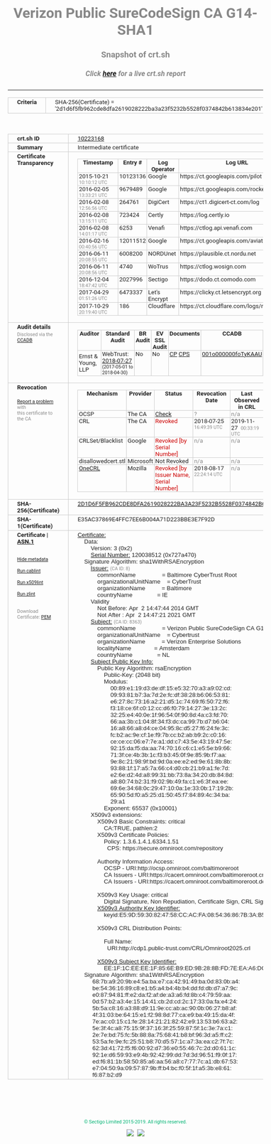 # Verizon Public SureCodeSign CA G14-SHA1
### Snapshot of crt.sh
##### Click [here](https://crt.sh/?q=2D1D6F5FB962CDE8DFA2619028222BA3A23F5232B5528F0374842B613834E201) for a live crt.sh report

---
<!DOCTYPE HTML PUBLIC "-//W3C//DTD HTML 4.0 Transitional//EN">
<HTML>
<HEAD>
  <META http-equiv="Content-Type" content="text/html; charset=UTF-8">
  <TITLE>crt.sh | 2d1d6f5fb962cde8dfa2619028222ba3a23f5232b5528f0374842b613834e201</TITLE>
  <META name="description" content="Free CT Log Certificate Search Tool from Sectigo (formerly Comodo CA)">
  <META name="keywords" content="crt.sh, CT, Certificate Transparency, Certificate Search, SSL Certificate, Sectigo, Comodo CA">
  <LINK href="//fonts.googleapis.com/css?family=Roboto+Mono|Roboto:400,400i,700,700i" rel="stylesheet">
  <STYLE type="text/css">
    a {
      white-space: nowrap;
    }
    body {
      color: #888888;
      font: 12pt Roboto, sans-serif;
      padding-top: 10px;
      text-align: center
    }
    form {
      margin: 0px
    }
    span {
      border-radius: 10px
    }
    span.heading {
      color: #888888;
      font: 12pt Roboto, sans-serif
    }
    span.title {
      background-color: #00B373;
      color: #FFFFFF;
      font: bold 18pt Roboto, sans-serif;
      padding: 0px 5px
    }
    span.text {
      color: #888888;
      font: 10pt Roboto, sans-serif
    }
    span.whiteongrey {
      background-color: #D9D9D6;
      color: #FFFFFF;
      font: bold 18pt Roboto, sans-serif;
      padding: 0px 5px
    }
    table {
      border-collapse: collapse;
      color: #222222;
      font: 10pt Roboto, sans-serif;
      margin-left: auto;
      margin-right: auto
    }
    table.options {
      border: none;
      margin-left: 10px
    }
    td, th {
      border: 1px solid #CCCCCC;
      padding: 0px 2px;
      text-align: left;
      vertical-align: top
    }
    td.outer, th.outer {
      border: 1px solid #CCCCCC;
      padding: 2px 20px;
      text-align: left
    }
    th.heading {
      color: #888888;
      font: bold italic 12pt Roboto, sans-serif;
      padding: 20px 0px 0px;
      text-align: center
    }
    th.options, td.options {
      border: none;
      vertical-align: middle
    }
    td.text {
      font: 10pt "Roboto Mono", sans-serif;
      padding: 2px 20px
    }
    td.heading {
      border: none;
      color: #888888;
      font: 12pt Roboto, sans-serif;
      padding-top: 20px;
      text-align: center
    }
    table.lint td, th {
      text-align: center
    }
    .button {
      background-color: #00B373;
      border-radius: 10px;
      color: #FFFFFF;
      font: bold 13pt Roboto, sans-serif
    }
    .copyright {
      font: 8pt Roboto, sans-serif;
      color: #00B373
    }
    .input {
      border: 1px solid #888888;
      font-weight: bold;
      text-align: center
    }
    .small {
      font: 8pt Roboto, sans-serif;
      color: #888888
    }
    .error {
      background-color: #FFDFDF;
      color: #CC0000;
      font-weight: bold
    }
    .fatal {
      background-color: #0000AA;
      color: #FFFFFF;
      font-weight: bold
    }
    .notice {
      background-color: #FFFFDF;
      color: #606000
    }
    .warning {
      background-color: #FFEFDF;
      color: #DF6000
    }
  </STYLE>
</HEAD>
<BODY>

<TABLE>
  <TR>
    <TH class="outer">Criteria</TH>
    <TD class="outer">SHA-256(Certificate) = '2d1d6f5fb962cde8dfa2619028222ba3a23f5232b5528f0374842b613834e201'</TD>
  </TR>
</TABLE>
<BR>
<TABLE>
  <TR>
    <TH class="outer">crt.sh ID</TH>
    <TD class="outer"><A href="?id=10223168">10223168</A></TD>
  </TR>
  <TR>
    <TH class="outer">Summary</TH>
    <TD class="outer">Intermediate certificate</TD>
  </TR>
  <TR>
    <TH class="outer">Certificate<BR>Transparency</TH>
    <TD class="outer">
<TABLE class="options" style="margin-left:0px">
  <TR>
    <TH>Timestamp</TH>
    <TH>Entry #</TH>
    <TH>Log Operator</TH>
    <TH>Log URL</TH>
  </TR>
  <TR>
    <TD>2015-10-21&nbsp; <FONT class="small">10:10:12 UTC</FONT></TD>
    <TD>10123136</TD>
    <TD>Google</TD>
    <TD>https://ct.googleapis.com/pilot</TD>
  </TR>
  <TR>
    <TD>2016-02-05&nbsp; <FONT class="small">13:33:21 UTC</FONT></TD>
    <TD>9679489</TD>
    <TD>Google</TD>
    <TD>https://ct.googleapis.com/rocketeer</TD>
  </TR>
  <TR>
    <TD>2016-02-08&nbsp; <FONT class="small">12:56:56 UTC</FONT></TD>
    <TD>264761</TD>
    <TD>DigiCert</TD>
    <TD>https://ct1.digicert-ct.com/log</TD>
  </TR>
  <TR>
    <TD>2016-02-08&nbsp; <FONT class="small">13:15:11 UTC</FONT></TD>
    <TD>723424</TD>
    <TD>Certly</TD>
    <TD>https://log.certly.io</TD>
  </TR>
  <TR>
    <TD>2016-02-08&nbsp; <FONT class="small">14:01:17 UTC</FONT></TD>
    <TD>6253</TD>
    <TD>Venafi</TD>
    <TD>https://ctlog.api.venafi.com</TD>
  </TR>
  <TR>
    <TD>2016-02-16&nbsp; <FONT class="small">00:40:56 UTC</FONT></TD>
    <TD>12011512</TD>
    <TD>Google</TD>
    <TD>https://ct.googleapis.com/aviator</TD>
  </TR>
  <TR>
    <TD>2016-06-11&nbsp; <FONT class="small">20:08:55 UTC</FONT></TD>
    <TD>6008200</TD>
    <TD>NORDUnet</TD>
    <TD>https://plausible.ct.nordu.net</TD>
  </TR>
  <TR>
    <TD>2016-06-11&nbsp; <FONT class="small">20:08:56 UTC</FONT></TD>
    <TD>4740</TD>
    <TD>WoTrus</TD>
    <TD>https://ctlog.wosign.com</TD>
  </TR>
  <TR>
    <TD>2016-12-04&nbsp; <FONT class="small">18:47:42 UTC</FONT></TD>
    <TD>2027996</TD>
    <TD>Sectigo</TD>
    <TD>https://dodo.ct.comodo.com</TD>
  </TR>
  <TR>
    <TD>2017-04-29&nbsp; <FONT class="small">01:51:26 UTC</FONT></TD>
    <TD>6473337</TD>
    <TD>Let's Encrypt</TD>
    <TD>https://clicky.ct.letsencrypt.org</TD>
  </TR>
  <TR>
    <TD>2017-10-29&nbsp; <FONT class="small">20:19:40 UTC</FONT></TD>
    <TD>186</TD>
    <TD>Cloudflare</TD>
    <TD>https://ct.cloudflare.com/logs/nimbus2021</TD>
  </TR>
</TABLE>
    </TD>
  </TR>
  <TR>
    <TH class="outer">Audit details<BR>
      <DIV class="small" style="padding-top:3px">Disclosed via the
        <A href="//ccadb-public.secure.force.com/mozilla/PublicAllIntermediateCerts" target="_blank">CCADB</A></DIV>
    </TH>
    <TD class="outer">
<TABLE class="options" style="margin-left:0px">
  <TR>
    <TH>Auditor</TH>
    <TH>Standard Audit</TH>
    <TH>BR Audit</TH>
    <TH>EV SSL Audit</TH>
    <TH>Documents</TH>
    <TH>CCADB</TH>
    <TH>Root Owner / Certificate</TH>
  </TR>
  <TR>
    <TD style="vertical-align:middle">Ernst & Young, LLP</TD>
    <TD>WebTrust:
      <A href="https://bug1479561.bmoattachments.org/attachment.cgi?id=8996060" target="_blank">2018-07-27</A>
      <BR><FONT style="font-size:8pt">(2017-05-01 to 2018-04-30)</FONT></TD>
    <TD>No    <TD>No    <TD>
      <A href="https://secure.omniroot.com/repository/" target="blank">CP</A>
      <A href="https://secure.omniroot.com/repository/" target="blank">CPS</A>
    </TD>
    <TD><A href="//ccadb.force.com/001o000000foTyKAAU" target="_blank">001o000000foTyKAAU</A></TD>
    <TD><A href="/?id=76">DigiCert</A></TD>
  </TR>
</TABLE>
    </TD>
  </TR>
  <TR>
    <TH class="outer">Revocation<BR><BR>
      <DIV class="small" style="padding-top:3px"><A href="?id=10223168&opt=problemreporting">Report a problem</A> with<BR>this certificate to the CA</DIV></TH>
    <TD class="outer">
      <TABLE class="options" style="margin-left:0px">
        <TR>
          <TH>Mechanism</TH>
          <TH>Provider</TH>
          <TH>Status</TH>
          <TH>Revocation Date</TH>
          <TH>Last Observed in CRL</TH>
          <TH>Last Checked <SPAN style="color:#CC0000;vertical-align:middle;font-size:70%;font-weight:normal">(Error)</SPAN></TH>
        </TR>
        <TR>
          <TD>OCSP</TD>
          <TD>The CA</TD>
          <TD><A href="?id=10223168&opt=ocsp">Check</A></TD>
          <TD><SPAN style="color:#888888">?</SPAN></TD>
          <TD><SPAN style="color:#888888">n/a</SPAN></TD>
          <TD><SPAN style="color:#888888">?</SPAN></TD>
        </TR>
        <TR>
          <TD>CRL</TD>
          <TD>The CA</TD>
          <TD><SPAN style="color:#CC0000">Revoked</SPAN></TD><TD>2018-07-25&nbsp; <FONT class="small">16:49:39 UTC</FONT></TD><TD>2019-11-27&nbsp; <FONT class="small">00:33:19 UTC</FONT></TD><TD>2019-12-04&nbsp; <FONT class="small">20:05:09 UTC</FONT></TD>
        </TR>
        <TR>
          <TD>CRLSet/Blacklist</TD>
          <TD>Google</TD>
          <TD><SPAN style="color:#CC0000">Revoked [by Serial Number]</SPAN></TD>
          <TD><SPAN style="color:#888888">n/a</SPAN></TD>
          <TD><SPAN style="color:#888888">n/a</SPAN></TD>
          <TD><SPAN style="color:#888888">n/a</SPAN></TD>
        </TR>
        <TR>
          <TD>disallowedcert.stl</TD>
          <TD>Microsoft</TD>
          <TD>Not Revoked</TD>
          <TD><SPAN style="color:#888888">n/a</SPAN></TD>
          <TD><SPAN style="color:#888888">n/a</SPAN></TD>
          <TD><SPAN style="color:#888888">n/a</SPAN></TD>
        </TR>
        <TR>
          <TD><A href="/mozilla-onecrl" target="_blank">OneCRL</A></TD>
          <TD>Mozilla</TD>
          <TD><SPAN style="color:#CC0000">Revoked [by Issuer Name, Serial Number]</SPAN></TD><TD>2018-08-17&nbsp; <FONT class="small">22:24:14 UTC</FONT></TD>
          <TD><SPAN style="color:#888888">n/a</SPAN></TD>
          <TD><SPAN style="color:#888888">n/a</SPAN></TD>
        </TR>
      </TABLE>
    </TD>
  </TR>
  <TR>
    <TH class="outer">SHA-256(Certificate)</TH>
    <TD class="outer"><A href="//censys.io/certificates/2d1d6f5fb962cde8dfa2619028222ba3a23f5232b5528f0374842b613834e201">2D1D6F5FB962CDE8DFA2619028222BA3A23F5232B5528F0374842B613834E201</A></TD>
  </TR>
  <TR>
    <TH class="outer">SHA-1(Certificate)</TH>
    <TD class="outer">E35AC37869E4FFC7EE6B004A71D223BBE3E7F92D</TD>
  </TR>
  <TR>
    <TH class="outer">Certificate | <A href="?asn1=10223168">ASN.1</A>
      <SPAN class="small"><BR>
      <BR><BR><A href="?id=10223168&opt=nometadata">Hide metadata</A>
      <BR><BR><A href="?id=10223168&opt=cablint">Run cablint</A>
      <BR><BR><A href="?id=10223168&opt=x509lint">Run x509lint</A>
      <BR><BR><A href="?id=10223168&opt=zlint">Run zlint</A>
      <BR><BR><BR>Download Certificate: <A href="?d=10223168">PEM</A>
      </SPAN>
    </TH>
    <TD class="text"><A href="?d=10223168">Certificate:</A><BR>&nbsp;&nbsp;&nbsp;&nbsp;Data:<BR>&nbsp;&nbsp;&nbsp;&nbsp;&nbsp;&nbsp;&nbsp;&nbsp;Version:&nbsp;3&nbsp;(0x2)<BR>&nbsp;&nbsp;&nbsp;&nbsp;&nbsp;&nbsp;&nbsp;&nbsp;<A href="?serial=0727a470">Serial&nbsp;Number:</A>&nbsp;120038512&nbsp;(0x727a470)<BR>&nbsp;&nbsp;&nbsp;&nbsp;Signature&nbsp;Algorithm:&nbsp;sha1WithRSAEncryption<BR>&nbsp;&nbsp;&nbsp;&nbsp;&nbsp;&nbsp;&nbsp;&nbsp;<A href="?caid=8">Issuer:</A> <SPAN class="small">(CA ID: 8)</SPAN><BR>&nbsp;&nbsp;&nbsp;&nbsp;&nbsp;&nbsp;&nbsp;&nbsp;&nbsp;&nbsp;&nbsp;&nbsp;commonName&nbsp;&nbsp;&nbsp;&nbsp;&nbsp;&nbsp;&nbsp;&nbsp;&nbsp;&nbsp;&nbsp;&nbsp;&nbsp;&nbsp;&nbsp;&nbsp;=&nbsp;Baltimore&nbsp;CyberTrust&nbsp;Root<BR>&nbsp;&nbsp;&nbsp;&nbsp;&nbsp;&nbsp;&nbsp;&nbsp;&nbsp;&nbsp;&nbsp;&nbsp;organizationalUnitName&nbsp;&nbsp;&nbsp;&nbsp;=&nbsp;CyberTrust<BR>&nbsp;&nbsp;&nbsp;&nbsp;&nbsp;&nbsp;&nbsp;&nbsp;&nbsp;&nbsp;&nbsp;&nbsp;organizationName&nbsp;&nbsp;&nbsp;&nbsp;&nbsp;&nbsp;&nbsp;&nbsp;&nbsp;&nbsp;=&nbsp;Baltimore<BR>&nbsp;&nbsp;&nbsp;&nbsp;&nbsp;&nbsp;&nbsp;&nbsp;&nbsp;&nbsp;&nbsp;&nbsp;countryName&nbsp;&nbsp;&nbsp;&nbsp;&nbsp;&nbsp;&nbsp;&nbsp;&nbsp;&nbsp;&nbsp;&nbsp;&nbsp;&nbsp;&nbsp;=&nbsp;IE<BR>&nbsp;&nbsp;&nbsp;&nbsp;&nbsp;&nbsp;&nbsp;&nbsp;Validity<BR>&nbsp;&nbsp;&nbsp;&nbsp;&nbsp;&nbsp;&nbsp;&nbsp;&nbsp;&nbsp;&nbsp;&nbsp;Not&nbsp;Before:&nbsp;Apr&nbsp;&nbsp;2&nbsp;14:47:44&nbsp;2014&nbsp;GMT<BR>&nbsp;&nbsp;&nbsp;&nbsp;&nbsp;&nbsp;&nbsp;&nbsp;&nbsp;&nbsp;&nbsp;&nbsp;Not&nbsp;After&nbsp;:&nbsp;Apr&nbsp;&nbsp;2&nbsp;14:47:21&nbsp;2021&nbsp;GMT<BR>&nbsp;&nbsp;&nbsp;&nbsp;&nbsp;&nbsp;&nbsp;&nbsp;<A href="?caid=8363">Subject:</A> <SPAN class="small">(CA ID: 8363)</SPAN><BR>&nbsp;&nbsp;&nbsp;&nbsp;&nbsp;&nbsp;&nbsp;&nbsp;&nbsp;&nbsp;&nbsp;&nbsp;commonName&nbsp;&nbsp;&nbsp;&nbsp;&nbsp;&nbsp;&nbsp;&nbsp;&nbsp;&nbsp;&nbsp;&nbsp;&nbsp;&nbsp;&nbsp;&nbsp;=&nbsp;Verizon&nbsp;Public&nbsp;SureCodeSign&nbsp;CA&nbsp;G14-SHA1<BR>&nbsp;&nbsp;&nbsp;&nbsp;&nbsp;&nbsp;&nbsp;&nbsp;&nbsp;&nbsp;&nbsp;&nbsp;organizationalUnitName&nbsp;&nbsp;&nbsp;&nbsp;=&nbsp;Cybertrust<BR>&nbsp;&nbsp;&nbsp;&nbsp;&nbsp;&nbsp;&nbsp;&nbsp;&nbsp;&nbsp;&nbsp;&nbsp;organizationName&nbsp;&nbsp;&nbsp;&nbsp;&nbsp;&nbsp;&nbsp;&nbsp;&nbsp;&nbsp;=&nbsp;Verizon&nbsp;Enterprise&nbsp;Solutions<BR>&nbsp;&nbsp;&nbsp;&nbsp;&nbsp;&nbsp;&nbsp;&nbsp;&nbsp;&nbsp;&nbsp;&nbsp;localityName&nbsp;&nbsp;&nbsp;&nbsp;&nbsp;&nbsp;&nbsp;&nbsp;&nbsp;&nbsp;&nbsp;&nbsp;&nbsp;&nbsp;=&nbsp;Amsterdam<BR>&nbsp;&nbsp;&nbsp;&nbsp;&nbsp;&nbsp;&nbsp;&nbsp;&nbsp;&nbsp;&nbsp;&nbsp;countryName&nbsp;&nbsp;&nbsp;&nbsp;&nbsp;&nbsp;&nbsp;&nbsp;&nbsp;&nbsp;&nbsp;&nbsp;&nbsp;&nbsp;&nbsp;=&nbsp;NL<BR>&nbsp;&nbsp;&nbsp;&nbsp;&nbsp;&nbsp;&nbsp;&nbsp;<A href="?spkisha256=1f2415890b106634c734fae9d24b94887e32b41b615bd6c0cfc5d2535892e9f2">Subject&nbsp;Public&nbsp;Key&nbsp;Info:</A><BR>&nbsp;&nbsp;&nbsp;&nbsp;&nbsp;&nbsp;&nbsp;&nbsp;&nbsp;&nbsp;&nbsp;&nbsp;Public&nbsp;Key&nbsp;Algorithm:&nbsp;rsaEncryption<BR>&nbsp;&nbsp;&nbsp;&nbsp;&nbsp;&nbsp;&nbsp;&nbsp;&nbsp;&nbsp;&nbsp;&nbsp;&nbsp;&nbsp;&nbsp;&nbsp;Public-Key:&nbsp;(2048&nbsp;bit)<BR>&nbsp;&nbsp;&nbsp;&nbsp;&nbsp;&nbsp;&nbsp;&nbsp;&nbsp;&nbsp;&nbsp;&nbsp;&nbsp;&nbsp;&nbsp;&nbsp;Modulus:<BR>&nbsp;&nbsp;&nbsp;&nbsp;&nbsp;&nbsp;&nbsp;&nbsp;&nbsp;&nbsp;&nbsp;&nbsp;&nbsp;&nbsp;&nbsp;&nbsp;&nbsp;&nbsp;&nbsp;&nbsp;00:89:e1:19:d3:de:df:15:e5:32:70:a3:a9:02:cd:<BR>&nbsp;&nbsp;&nbsp;&nbsp;&nbsp;&nbsp;&nbsp;&nbsp;&nbsp;&nbsp;&nbsp;&nbsp;&nbsp;&nbsp;&nbsp;&nbsp;&nbsp;&nbsp;&nbsp;&nbsp;09:93:81:b7:3a:7d:2e:fc:df:38:28:b6:06:53:81:<BR>&nbsp;&nbsp;&nbsp;&nbsp;&nbsp;&nbsp;&nbsp;&nbsp;&nbsp;&nbsp;&nbsp;&nbsp;&nbsp;&nbsp;&nbsp;&nbsp;&nbsp;&nbsp;&nbsp;&nbsp;e6:27:8c:73:16:a2:21:d5:1c:74:69:f6:50:72:f6:<BR>&nbsp;&nbsp;&nbsp;&nbsp;&nbsp;&nbsp;&nbsp;&nbsp;&nbsp;&nbsp;&nbsp;&nbsp;&nbsp;&nbsp;&nbsp;&nbsp;&nbsp;&nbsp;&nbsp;&nbsp;f3:18:ce:6f:c0:12:cc:d6:f0:79:14:27:3e:13:2c:<BR>&nbsp;&nbsp;&nbsp;&nbsp;&nbsp;&nbsp;&nbsp;&nbsp;&nbsp;&nbsp;&nbsp;&nbsp;&nbsp;&nbsp;&nbsp;&nbsp;&nbsp;&nbsp;&nbsp;&nbsp;32:25:e4:40:0e:1f:96:54:0f:90:8d:4a:c3:fd:70:<BR>&nbsp;&nbsp;&nbsp;&nbsp;&nbsp;&nbsp;&nbsp;&nbsp;&nbsp;&nbsp;&nbsp;&nbsp;&nbsp;&nbsp;&nbsp;&nbsp;&nbsp;&nbsp;&nbsp;&nbsp;66:aa:3b:c1:04:8f:34:f3:dc:ca:99:7b:d7:b6:04:<BR>&nbsp;&nbsp;&nbsp;&nbsp;&nbsp;&nbsp;&nbsp;&nbsp;&nbsp;&nbsp;&nbsp;&nbsp;&nbsp;&nbsp;&nbsp;&nbsp;&nbsp;&nbsp;&nbsp;&nbsp;16:a8:66:a8:d4:ce:04:95:8c:d5:27:f6:24:fe:3c:<BR>&nbsp;&nbsp;&nbsp;&nbsp;&nbsp;&nbsp;&nbsp;&nbsp;&nbsp;&nbsp;&nbsp;&nbsp;&nbsp;&nbsp;&nbsp;&nbsp;&nbsp;&nbsp;&nbsp;&nbsp;fc:b2:ac:9e:cf:1e:f9:7b:cc:b2:ab:b9:2c:c0:16:<BR>&nbsp;&nbsp;&nbsp;&nbsp;&nbsp;&nbsp;&nbsp;&nbsp;&nbsp;&nbsp;&nbsp;&nbsp;&nbsp;&nbsp;&nbsp;&nbsp;&nbsp;&nbsp;&nbsp;&nbsp;ce:ce:cc:06:e7:7e:a1:dd:c7:43:5e:43:19:47:5e:<BR>&nbsp;&nbsp;&nbsp;&nbsp;&nbsp;&nbsp;&nbsp;&nbsp;&nbsp;&nbsp;&nbsp;&nbsp;&nbsp;&nbsp;&nbsp;&nbsp;&nbsp;&nbsp;&nbsp;&nbsp;92:15:da:f5:da:aa:74:70:16:c6:c1:e5:5e:b9:66:<BR>&nbsp;&nbsp;&nbsp;&nbsp;&nbsp;&nbsp;&nbsp;&nbsp;&nbsp;&nbsp;&nbsp;&nbsp;&nbsp;&nbsp;&nbsp;&nbsp;&nbsp;&nbsp;&nbsp;&nbsp;71:3f:ce:4b:3b:1c:f3:b3:45:0f:9e:85:9b:f7:aa:<BR>&nbsp;&nbsp;&nbsp;&nbsp;&nbsp;&nbsp;&nbsp;&nbsp;&nbsp;&nbsp;&nbsp;&nbsp;&nbsp;&nbsp;&nbsp;&nbsp;&nbsp;&nbsp;&nbsp;&nbsp;9e:8c:21:98:9f:bd:9d:0a:ee:e2:ed:9e:61:8b:8b:<BR>&nbsp;&nbsp;&nbsp;&nbsp;&nbsp;&nbsp;&nbsp;&nbsp;&nbsp;&nbsp;&nbsp;&nbsp;&nbsp;&nbsp;&nbsp;&nbsp;&nbsp;&nbsp;&nbsp;&nbsp;93:88:1f:17:a5:7a:66:c4:d0:cb:21:b9:a1:fe:7d:<BR>&nbsp;&nbsp;&nbsp;&nbsp;&nbsp;&nbsp;&nbsp;&nbsp;&nbsp;&nbsp;&nbsp;&nbsp;&nbsp;&nbsp;&nbsp;&nbsp;&nbsp;&nbsp;&nbsp;&nbsp;e2:6e:d2:4d:a8:99:31:bb:73:8a:34:20:db:84:8d:<BR>&nbsp;&nbsp;&nbsp;&nbsp;&nbsp;&nbsp;&nbsp;&nbsp;&nbsp;&nbsp;&nbsp;&nbsp;&nbsp;&nbsp;&nbsp;&nbsp;&nbsp;&nbsp;&nbsp;&nbsp;a8:80:74:b2:31:f9:02:9b:49:fa:c1:e6:3f:ea:ee:<BR>&nbsp;&nbsp;&nbsp;&nbsp;&nbsp;&nbsp;&nbsp;&nbsp;&nbsp;&nbsp;&nbsp;&nbsp;&nbsp;&nbsp;&nbsp;&nbsp;&nbsp;&nbsp;&nbsp;&nbsp;69:6e:34:68:0c:29:47:10:0a:1e:33:0b:17:19:2b:<BR>&nbsp;&nbsp;&nbsp;&nbsp;&nbsp;&nbsp;&nbsp;&nbsp;&nbsp;&nbsp;&nbsp;&nbsp;&nbsp;&nbsp;&nbsp;&nbsp;&nbsp;&nbsp;&nbsp;&nbsp;65:90:5d:f0:a5:25:d1:50:45:f7:84:89:4c:34:ba:<BR>&nbsp;&nbsp;&nbsp;&nbsp;&nbsp;&nbsp;&nbsp;&nbsp;&nbsp;&nbsp;&nbsp;&nbsp;&nbsp;&nbsp;&nbsp;&nbsp;&nbsp;&nbsp;&nbsp;&nbsp;29:a1<BR>&nbsp;&nbsp;&nbsp;&nbsp;&nbsp;&nbsp;&nbsp;&nbsp;&nbsp;&nbsp;&nbsp;&nbsp;&nbsp;&nbsp;&nbsp;&nbsp;Exponent:&nbsp;65537&nbsp;(0x10001)<BR>&nbsp;&nbsp;&nbsp;&nbsp;&nbsp;&nbsp;&nbsp;&nbsp;X509v3&nbsp;extensions:<BR>&nbsp;&nbsp;&nbsp;&nbsp;&nbsp;&nbsp;&nbsp;&nbsp;&nbsp;&nbsp;&nbsp;&nbsp;X509v3&nbsp;Basic&nbsp;Constraints:&nbsp;critical<BR>&nbsp;&nbsp;&nbsp;&nbsp;&nbsp;&nbsp;&nbsp;&nbsp;&nbsp;&nbsp;&nbsp;&nbsp;&nbsp;&nbsp;&nbsp;&nbsp;CA:TRUE,&nbsp;pathlen:2<BR>&nbsp;&nbsp;&nbsp;&nbsp;&nbsp;&nbsp;&nbsp;&nbsp;&nbsp;&nbsp;&nbsp;&nbsp;X509v3&nbsp;Certificate&nbsp;Policies:&nbsp;<BR>&nbsp;&nbsp;&nbsp;&nbsp;&nbsp;&nbsp;&nbsp;&nbsp;&nbsp;&nbsp;&nbsp;&nbsp;&nbsp;&nbsp;&nbsp;&nbsp;Policy:&nbsp;1.3.6.1.4.1.6334.1.51<BR>&nbsp;&nbsp;&nbsp;&nbsp;&nbsp;&nbsp;&nbsp;&nbsp;&nbsp;&nbsp;&nbsp;&nbsp;&nbsp;&nbsp;&nbsp;&nbsp;&nbsp;&nbsp;CPS:&nbsp;https://secure.omniroot.com/repository<BR><BR>&nbsp;&nbsp;&nbsp;&nbsp;&nbsp;&nbsp;&nbsp;&nbsp;&nbsp;&nbsp;&nbsp;&nbsp;Authority&nbsp;Information&nbsp;Access:&nbsp;<BR>&nbsp;&nbsp;&nbsp;&nbsp;&nbsp;&nbsp;&nbsp;&nbsp;&nbsp;&nbsp;&nbsp;&nbsp;&nbsp;&nbsp;&nbsp;&nbsp;OCSP&nbsp;-&nbsp;URI:http://ocsp.omniroot.com/baltimoreroot<BR>&nbsp;&nbsp;&nbsp;&nbsp;&nbsp;&nbsp;&nbsp;&nbsp;&nbsp;&nbsp;&nbsp;&nbsp;&nbsp;&nbsp;&nbsp;&nbsp;CA&nbsp;Issuers&nbsp;-&nbsp;URI:https://cacert.omniroot.com/baltimoreroot.crt<BR>&nbsp;&nbsp;&nbsp;&nbsp;&nbsp;&nbsp;&nbsp;&nbsp;&nbsp;&nbsp;&nbsp;&nbsp;&nbsp;&nbsp;&nbsp;&nbsp;CA&nbsp;Issuers&nbsp;-&nbsp;URI:https://cacert.omniroot.com/baltimoreroot.der<BR><BR>&nbsp;&nbsp;&nbsp;&nbsp;&nbsp;&nbsp;&nbsp;&nbsp;&nbsp;&nbsp;&nbsp;&nbsp;X509v3&nbsp;Key&nbsp;Usage:&nbsp;critical<BR>&nbsp;&nbsp;&nbsp;&nbsp;&nbsp;&nbsp;&nbsp;&nbsp;&nbsp;&nbsp;&nbsp;&nbsp;&nbsp;&nbsp;&nbsp;&nbsp;Digital&nbsp;Signature,&nbsp;Non&nbsp;Repudiation,&nbsp;Certificate&nbsp;Sign,&nbsp;CRL&nbsp;Sign<BR>&nbsp;&nbsp;&nbsp;&nbsp;&nbsp;&nbsp;&nbsp;&nbsp;&nbsp;&nbsp;&nbsp;&nbsp;<A href="?ski=e59d5930824758ccacfa085436867b3ab5044df0">X509v3&nbsp;Authority&nbsp;Key&nbsp;Identifier:</A><BR>&nbsp;&nbsp;&nbsp;&nbsp;&nbsp;&nbsp;&nbsp;&nbsp;&nbsp;&nbsp;&nbsp;&nbsp;&nbsp;&nbsp;&nbsp;&nbsp;keyid:E5:9D:59:30:82:47:58:CC:AC:FA:08:54:36:86:7B:3A:B5:04:4D:F0<BR><BR>&nbsp;&nbsp;&nbsp;&nbsp;&nbsp;&nbsp;&nbsp;&nbsp;&nbsp;&nbsp;&nbsp;&nbsp;X509v3&nbsp;CRL&nbsp;Distribution&nbsp;Points:&nbsp;<BR><BR>&nbsp;&nbsp;&nbsp;&nbsp;&nbsp;&nbsp;&nbsp;&nbsp;&nbsp;&nbsp;&nbsp;&nbsp;&nbsp;&nbsp;&nbsp;&nbsp;Full&nbsp;Name:<BR>&nbsp;&nbsp;&nbsp;&nbsp;&nbsp;&nbsp;&nbsp;&nbsp;&nbsp;&nbsp;&nbsp;&nbsp;&nbsp;&nbsp;&nbsp;&nbsp;&nbsp;&nbsp;URI:http://cdp1.public-trust.com/CRL/Omniroot2025.crl<BR><BR>&nbsp;&nbsp;&nbsp;&nbsp;&nbsp;&nbsp;&nbsp;&nbsp;&nbsp;&nbsp;&nbsp;&nbsp;<A href="?ski=ee1f1ceeee1f856eb9ed9b288bfd7eeaa6dc70ad">X509v3&nbsp;Subject&nbsp;Key&nbsp;Identifier:</A><BR>&nbsp;&nbsp;&nbsp;&nbsp;&nbsp;&nbsp;&nbsp;&nbsp;&nbsp;&nbsp;&nbsp;&nbsp;&nbsp;&nbsp;&nbsp;&nbsp;EE:1F:1C:EE:EE:1F:85:6E:B9:ED:9B:28:8B:FD:7E:EA:A6:DC:70:AD<BR>&nbsp;&nbsp;&nbsp;&nbsp;Signature&nbsp;Algorithm:&nbsp;sha1WithRSAEncryption<BR>&nbsp;&nbsp;&nbsp;&nbsp;&nbsp;&nbsp;&nbsp;&nbsp;&nbsp;68:7b:a9:20:9b:e4:5a:ba:e7:ca:42:91:49:ba:0d:83:0b:a4:<BR>&nbsp;&nbsp;&nbsp;&nbsp;&nbsp;&nbsp;&nbsp;&nbsp;&nbsp;be:54:36:16:89:c8:e1:b5:a4:b4:4b:b4:dd:fd:db:d7:a7:9c:<BR>&nbsp;&nbsp;&nbsp;&nbsp;&nbsp;&nbsp;&nbsp;&nbsp;&nbsp;e0:87:94:81:ff:e2:da:f2:af:de:a3:a6:fd:8b:c4:79:59:aa:<BR>&nbsp;&nbsp;&nbsp;&nbsp;&nbsp;&nbsp;&nbsp;&nbsp;&nbsp;0d:57:b2:a3:4e:15:14:41:cb:2d:cd:2c:17:33:0a:fa:e4:24:<BR>&nbsp;&nbsp;&nbsp;&nbsp;&nbsp;&nbsp;&nbsp;&nbsp;&nbsp;5b:5a:c8:16:a3:88:d9:11:9e:cc:ab:ac:90:0b:06:27:b8:af:<BR>&nbsp;&nbsp;&nbsp;&nbsp;&nbsp;&nbsp;&nbsp;&nbsp;&nbsp;4f:31:03:be:64:15:e1:f2:98:8d:77:ca:e9:ba:49:15:da:4f:<BR>&nbsp;&nbsp;&nbsp;&nbsp;&nbsp;&nbsp;&nbsp;&nbsp;&nbsp;7e:ac:c0:15:c1:fe:28:14:21:21:82:42:e9:13:53:b6:63:a2:<BR>&nbsp;&nbsp;&nbsp;&nbsp;&nbsp;&nbsp;&nbsp;&nbsp;&nbsp;5e:3f:4c:a8:75:15:9f:37:16:3f:25:59:87:5f:1c:3e:7a:c1:<BR>&nbsp;&nbsp;&nbsp;&nbsp;&nbsp;&nbsp;&nbsp;&nbsp;&nbsp;2e:7e:bd:75:fc:5b:88:8a:75:68:41:b8:bf:96:3d:a5:ff:c2:<BR>&nbsp;&nbsp;&nbsp;&nbsp;&nbsp;&nbsp;&nbsp;&nbsp;&nbsp;53:5a:fe:9e:fc:25:51:b8:70:d5:57:1c:a7:3a:ea:c2:7f:7c:<BR>&nbsp;&nbsp;&nbsp;&nbsp;&nbsp;&nbsp;&nbsp;&nbsp;&nbsp;62:3d:41:72:f5:f6:00:92:d7:36:e0:55:46:7c:2d:d0:61:1c:<BR>&nbsp;&nbsp;&nbsp;&nbsp;&nbsp;&nbsp;&nbsp;&nbsp;&nbsp;92:1e:d6:59:93:e9:4b:92:42:99:dd:7d:3d:96:51:f9:0f:17:<BR>&nbsp;&nbsp;&nbsp;&nbsp;&nbsp;&nbsp;&nbsp;&nbsp;&nbsp;ed:f6:81:1b:58:50:85:a6:aa:56:a8:c7:77:7c:a1:db:67:53:<BR>&nbsp;&nbsp;&nbsp;&nbsp;&nbsp;&nbsp;&nbsp;&nbsp;&nbsp;e7:04:50:9a:09:57:87:9b:ff:b4:bc:f0:5f:1f:a5:3b:e8:61:<BR>&nbsp;&nbsp;&nbsp;&nbsp;&nbsp;&nbsp;&nbsp;&nbsp;&nbsp;f6:87:b2:d9<BR>    </TD>
  </TR>
</TABLE>

  <BR><BR><BR>

  <P class="copyright">&copy; Sectigo Limited 2015-2019. All rights reserved.</P>
  <DIV>
    <A href="https://sectigo.com/"><IMG src="/sectigo_s.png"></A>
    &nbsp;<A href="https://github.com/crtsh"><IMG src="/GitHub-Mark-32px.png"></A>
  </DIV>
</BODY>
</HTML>

